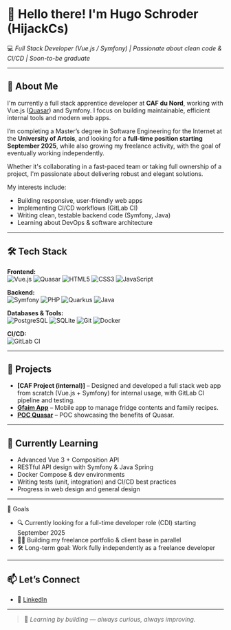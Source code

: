 # 👋 Hello there! I'm Hugo Schroder (HijackCs)

💻 _Full Stack Developer (Vue.js / Symfony) | Passionate about clean code & CI/CD | Soon-to-be graduate_

---

## 🧭 About Me

I'm currently a full stack apprentice developer at **CAF du Nord**, working with Vue.js ([Quasar](https://quasar.dev/)) and Symfony. I focus on building maintainable, efficient internal tools and modern web apps.

I’m completing a Master’s degree in Software Engineering for the Internet at the **University of Artois**, and looking for a **full-time position starting September 2025**, while also growing my freelance activity, with the goal of eventually working independently.


Whether it's collaborating in a fast-paced team or taking full ownership of a project, I'm passionate about delivering robust and elegant solutions.

My interests include:
- Building responsive, user-friendly web apps
- Implementing CI/CD workflows (GitLab CI)
- Writing clean, testable backend code (Symfony, Java)
- Learning about DevOps & software architecture

---

## 🛠️ Tech Stack

**Frontend:**  
![Vue.js](https://img.shields.io/badge/-Vue.js-4FC08D?logo=vue.js&logoColor=white) ![Quasar](https://img.shields.io/badge/-Quasar-1976D2?logo=quasar&logoColor=white)
 ![HTML5](https://img.shields.io/badge/-HTML5-E34F26?logo=html5&logoColor=white) ![CSS3](https://img.shields.io/badge/-CSS3-1572B6?logo=css3&logoColor=white) ![JavaScript](https://img.shields.io/badge/-JavaScript-F7DF1E?logo=javascript&logoColor=black)

**Backend:**  
![Symfony](https://img.shields.io/badge/-Symfony-000000?logo=symfony&logoColor=white) ![PHP](https://img.shields.io/badge/-PHP-777BB4?logo=php&logoColor=white) ![Quarkus](https://img.shields.io/badge/-Quarkus-1975D2?logo=quarkus&logoColor=white) ![Java](https://img.shields.io/badge/-Java-ED8B00?logo=java&logoColor=white)

**Databases & Tools:**  
![PostgreSQL](https://img.shields.io/badge/-PostgreSQL-4169E1?logo=postgresql&logoColor=white) ![SQLite](https://img.shields.io/badge/-SQLite-003B57?logo=sqlite&logoColor=white) ![Git](https://img.shields.io/badge/-Git-F05032?logo=git&logoColor=white) ![Docker](https://img.shields.io/badge/-Docker-2496ED?logo=docker&logoColor=white)

**CI/CD:**  
![GitLab CI](https://img.shields.io/badge/-GitLab%20CI-FC6D26?logo=gitlab&logoColor=white)

---

## 🧪 Projects

-  **[CAF Project (internal)]** – Designed and developed a full stack web app from scratch (Vue.js + Symfony) for internal usage, with GitLab CI pipeline and testing.
-  **[Gfaim App](https://github.com/HijackCs/Gfaim-app/)** – Mobile app to manage fridge contents and family recipes.
-  **[POC Quasar](https://github.com/HijackCs/poc-quasar.git)** – POC showcasing the benefits of Quasar.

---

## 🌱 Currently Learning

- Advanced Vue 3 + Composition API
- RESTful API design with Symfony & Java Spring
- Docker Compose & dev environments
- Writing tests (unit, integration) and CI/CD best practices
- Progress in web design and general design

---
🚀 Goals
- 🔍 Currently looking for a full-time developer role (CDI) starting September 2025
- 🧑‍💻 Building my freelance portfolio & client base in parallel
- 🛠️ Long-term goal: Work fully independently as a freelance developer
---

## 📫 Let’s Connect

- 💼 [LinkedIn](https://www.linkedin.com/in/hugo-schroder)

---

> 🎯 *Learning by building — always curious, always improving.*
